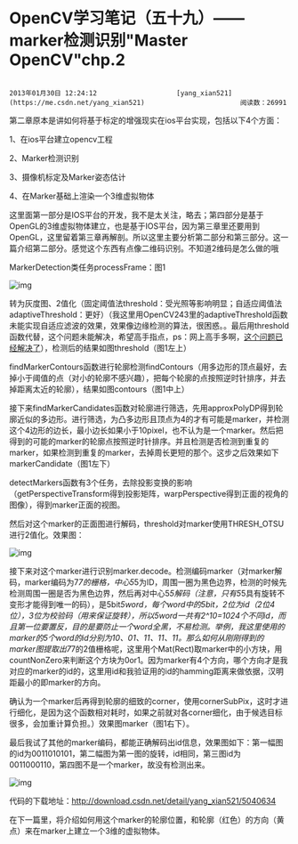 # OpenCV学习笔记（五十九）——marker检测识别"Master OpenCV"chp.2

 																				2013年01月30日 12:24:12 					[yang_xian521](https://me.csdn.net/yang_xian521) 						阅读数：26991 										

 									

第二章原本是讲如何将基于标定的增强现实在ios平台实现，包括以下4个方面：

1、在ios平台建立opencv工程

2、Marker检测识别

3、摄像机标定及Marker姿态估计

4、在Marker基础上渲染一个3维虚拟物体

这里面第一部分是IOS平台的开发，我不是太关注，略去；第四部分是基于OpenGL的3维虚拟物体建立，也是基于IOS平台，因为第三章里还要用到OpenGL，这里留着第三章再解剖。所以这里主要分析第二部分和第三部分。这一篇介绍第二部分。感觉这个东西有点像二维码识别。不知道2维码是怎么做的哦

MarkerDetection类任务processFrame：图1

![img](https://img-my.csdn.net/uploads/201301/30/1359511535_1008.png)

转为灰度图、2值化（固定阈值法threshold：受光照等影响明显；自适应阈值法adaptiveThreshold：更好）（我这里用OpenCV243里的adaptiveThreshold函数未能实现自适应滤波的效果，效果像边缘检测的算法，很困惑。。最后用threshold函数代替，这个问题未能解决，希望高手指点，ps：网上高手多啊，[这个问题已经解决了](http://www.opencv.org.cn/forum/viewtopic.php?t=3355)），检测后的结果如图threshold（图1左上）

findMarkerContours函数进行轮廓检测findContours（用多边形的顶点最好，去掉小于阈值的点（对小的轮廓不感兴趣），把每个轮廓的点按照逆时针排序，并去掉距离太近的轮廓），结果如图contours（图1中上）

接下来findMarkerCandidates函数对轮廓进行筛选，先用approxPolyDP得到轮廓近似的多边形。进行筛选，为凸多边形且顶点为4的才有可能是marker，并检测这个4边形的边长，最小边长如果小于10pixel，也不认为是一个marker。然后把得到的可能的marker的轮廓点按照逆时针排序。并且检测是否检测到重复的marker，如果检测到重复的marker，去掉周长更短的那个。这步之后效果如下markerCandidate（图1左下）

detectMarkers函数有3个任务，去除投影变换的影响（getPerspectiveTransform得到投影矩阵，warpPerspective得到正面的视角的图像），得到marker正面的视图。

然后对这个marker的正面图进行解码，threshold对marker使用THRESH_OTSU进行2值化。效果图：

![img](https://img-my.csdn.net/uploads/201301/30/1359513529_4427.png)

接下来对这个marker进行识别marker.decode。检测编码marker（对marker解码，marker编码为7*7的栅格，中心5*5为ID，周围一圈为黑色边界，检测的时候先检测周围一圈是否为黑色边界，然后再对中心5*5解码（注意，只有5*5具有旋转不变形才能得到唯一的码），是5bit*5word，每个word中的5bit，2位为id（2位4位），3位为校验码（用来保证旋转），所以5word一共有2^10=1024个不同id，而且第一位要置反，目的是要防止一个word全黑，不易检测。举例，我这里使用的marker的5个word的id分别为10、01、11、11、11。那么如何从刚刚得到的marker图提取出7*7的2值栅格呢，这里用个Mat(Rect)取marker中的小方块，用countNonZero来判断这个方块为0or1。因为marker有4个方向，哪个方向才是我对应的marker的id的，这里用id和我验证用的id的hamming距离来做依据，汉明距最小的即marker的方向。

确认为一个marker后再得到轮廓的细致的corner，使用cornerSubPix，这时才进行细化，是因为这个函数相对耗时，如果之前就对各corner细化，由于候选目标很多，会加重计算负担。）效果图marker（图1右下）。

最后我试了其他的marker编码，都能正确解码出id信息，效果图如下：第一幅图的id为0011010101，第二幅图为第一图的旋转，id相同，第三图id为0011000110，第四图不是一个marker，故没有检测出来。

![img](https://img-my.csdn.net/uploads/201301/30/1359520087_2904.png)

代码的下载地址：<http://download.csdn.net/detail/yang_xian521/5040634>

在下一篇里，将介绍如何用这个marker的轮廓位置，和轮廓（红色）的方向（黄点）来在marker上建立一个3维的虚拟物体。